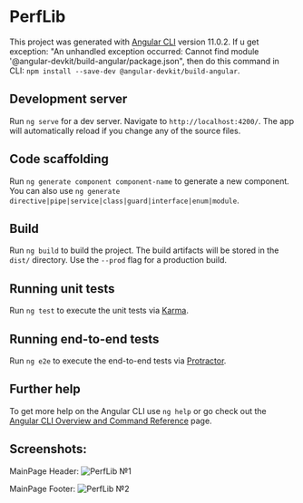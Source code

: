 # PerfLib

This project was generated with [Angular CLI](https://github.com/angular/angular-cli) version 11.0.2.
If u get exception: "An unhandled exception occurred: Cannot find module '@angular-devkit/build-angular/package.json", then do this command in CLI:
`npm install --save-dev @angular-devkit/build-angular`.

## Development server

Run `ng serve` for a dev server. Navigate to `http://localhost:4200/`. The app will automatically reload if you change any of the source files.

## Code scaffolding

Run `ng generate component component-name` to generate a new component. You can also use `ng generate directive|pipe|service|class|guard|interface|enum|module`.

## Build

Run `ng build` to build the project. The build artifacts will be stored in the `dist/` directory. Use the `--prod` flag for a production build.

## Running unit tests

Run `ng test` to execute the unit tests via [Karma](https://karma-runner.github.io).

## Running end-to-end tests

Run `ng e2e` to execute the end-to-end tests via [Protractor](http://www.protractortest.org/).

## Further help

To get more help on the Angular CLI use `ng help` or go check out the [Angular CLI Overview and Command Reference](https://angular.io/cli) page.

## Screenshots:
MainPage Header:
![PerfLib №1](https://sun9-69.userapi.com/impg/OS6seLB4wu4L6jQ3CZbxkxGx9AXO40DpFmWQWA/o7N20HaukY4.jpg?size=1905x925&quality=96&proxy=1&sign=5955d6a998074d8b1f8357b7d4f7d72d)

MainPage Footer:
![PerfLib №2](https://sun9-37.userapi.com/impg/Eb6ubw422yQX83q7ws1INXFwVD6MBxX4AxYSyQ/FnIXffu8_Zg.jpg?size=1906x931&quality=96&proxy=1&sign=b03fd4c477d30816382158eae94f7af3)
